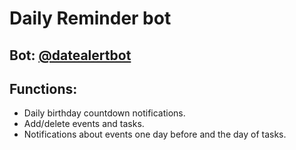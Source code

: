 # Daily Reminder bot

## Bot: [@datealertbot](https://t.me/datealertbot)

## Functions:

* Daily birthday countdown notifications.
* Add/delete events and tasks.
* Notifications about events one day before and the day of tasks.